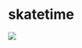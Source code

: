 # skatetime

![](https://pythonprogramming.altervista.org/wp-content/uploads/2021/09/image-25-960x574.png)
